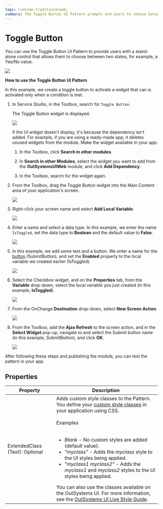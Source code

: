 ```yaml
---
tags: runtime-traditionalweb; 
summary: The Toggle Button UI Pattern prompts end users to choose between two states.
---
```


# Toggle Button

You can use the Toggle Button UI Pattern to provide users with a stand-alone control that allows them to choose between two states, for example, a Yes/No value.

![](<images/togglebutton-2-ss.png>)

**How to use the Toggle Button UI Pattern**

In this example, we create a toggle button to activate a widget that can is activated only when a condition is met.

1. In Service Studio, in the Toolbox, search for `Toggle Button`.

    The Toggle Button widget is displayed.

    ![](<images/togglebutton-6-ss.png>)

    If the UI widget doesn't display, it's because the dependency isn't added. For example, if you are using a ready-made app, it deletes unused widgets from the module. Make the widget available in your app:

    1. In the Toolbox, click **Search in other modules**.
    
    1. In **Search in other Modules**, select the widget you want to add from the **OutSystemsUIWeb** module, and click **Add Dependency**. 
    
    1. In the Toolbox, search for the widget again.

1. From the Toolbox, drag the Toggle Button widget into the Main Content area of your application's screen.

    ![](<images/togglebutton-7-ss.png>)

1. Right-click your screen name and select **Add Local Variable**.

    ![](<images/togglebutton-8-ss.png>)

1. Enter a name and select a data type. In this example, we enter the name `IsToggled`, set the data type to **Boolean** and the default value to **False**.

    ![](<images/togglebutton-9-ss.png>)

1. In this example, we add some text and a button. We enter a name for the [button](<../../../../../ref/lang/auto/Class.Button Widget.final.md>) (SubmitButton), and set the **Enabled** property to the local variable we created earlier (IsToggled).

    ![](images/togglebutton-11-ss.png?width=800)

1. Select the Checkbox widget, and on the **Properties** tab, from the **Variable** drop-down, select the local variable you just created (in this example, **IsToggled**).

    ![](images/togglebutton-10-ss.png?width=800) 

1. From the OnChange **Destination** drop-down, select **New Screen Action**.

    ![](images/togglebutton-12-ss.png?width=800) 

1. From the Toolbox, add the **Ajax Refresh** to the screen action, and in the **Select Widget** pop-up, navigate to and select the Submit button name (in this example, SubmitButton), and click **OK**.

    ![](images/togglebutton-13-ss.png?width=800) 

After following these steps and publishing the module, you can test the pattern in your app.

## Properties

| **Property** |  **Description** |
|---|---|
|ExtendedClass (Text): Optional | Adds custom style classes to the Pattern. You define your [custom style classes](../../../look-feel/css.md) in your application using CSS.<br/><br/>Examples<br/><br/><ul><li>_Blank_ - No custom styles are added (default value). </li><li>_"myclass"_ - Adds the _myclass_ style to the UI styles being applied.</li><li>_"myclass1 myclass2"_ - Adds the _myclass1_ and _myclass2_ styles to the UI styles being applied.</li></ul>You can also use the classes available on the OutSystems UI. For more information, see the [OutSystems UI Live Style Guide](https://outsystemsui.outsystems.com/StyleGuidePreview/Styles). |
